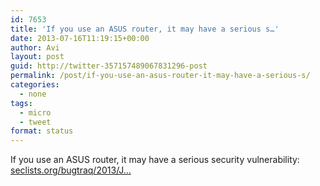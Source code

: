 ```yaml
---
id: 7653
title: 'If you use an ASUS router, it may have a serious s…'
date: 2013-07-16T11:19:15+00:00
author: Avi
layout: post
guid: http://twitter-357157489067831296-post
permalink: /post/if-you-use-an-asus-router-it-may-have-a-serious-s/
categories:
  - none
tags:
  - micro
  - tweet
format: status
---
```

If you use an ASUS router, it may have a serious security vulnerability: [seclists.org/bugtraq/2013/J…](http://seclists.org/bugtraq/2013/Jul/87)